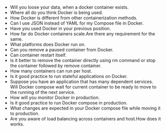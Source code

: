 - Will you loose your data, when a docker container exists.
- Where all do you think Docker is being used.
- How Docker is different from other containerization methods.
- Can I use JSON instead of YAML for my Compose file in Docker.
- Have you used Docker in your previous position.
- How far do Docker containers scale.Are there any requirement for the same.
- What platforms does Docker run on.
- Can you remove a paused container from Docker.
- Can container restart itself.
- Is it better to remove the container directly using rm command or stop the container followed by remove container.
- How many containers can run per host.
- Is it good practice to run stateful applications on Docker.
- Suppose you have an application that has many dependent services. Will Docker compose wait for current container to be ready to move to the running of the next service.
- How will you monitor Docker in production.
- Is it good practice to run Docker compose in production.
- What changes are expected in your Docker compose file while moving it to production.
- Are you aware of load balancing across containers and host.How does it works.